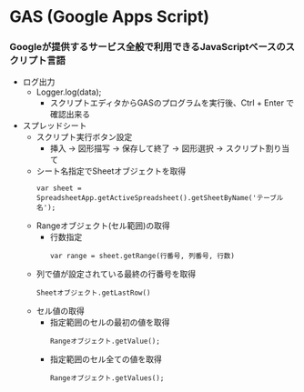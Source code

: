 # GAS (Google Apps Script)
### Googleが提供するサービス全般で利用できるJavaScriptベースのスクリプト言語
- ログ出力
    - Logger.log(data);
        - スクリプトエディタからGASのプログラムを実行後、Ctrl + Enter で確認出来る
- スプレッドシート
    - スクリプト実行ボタン設定
        - 挿入 -> 図形描写 -> 保存して終了 -> 図形選択 -> スクリプト割り当て
    - シート名指定でSheetオブジェクトを取得
        ```
        var sheet = SpreadsheetApp.getActiveSpreadsheet().getSheetByName('テーブル名');
        ```
    - Rangeオブジェクト(セル範囲)の取得
        - 行数指定
            ```
            var range = sheet.getRange(行番号, 列番号, 行数)
            ```
    - 列で値が設定されている最終の行番号を取得
        ```
        Sheetオブジェクト.getLastRow()
        ```
    - セル値の取得
        - 指定範囲のセルの最初の値を取得
            ```
            Rangeオブジェクト.getValue();
            ```
        - 指定範囲のセル全ての値を取得
            ```
            Rangeオブジェクト.getValues();
            ```
